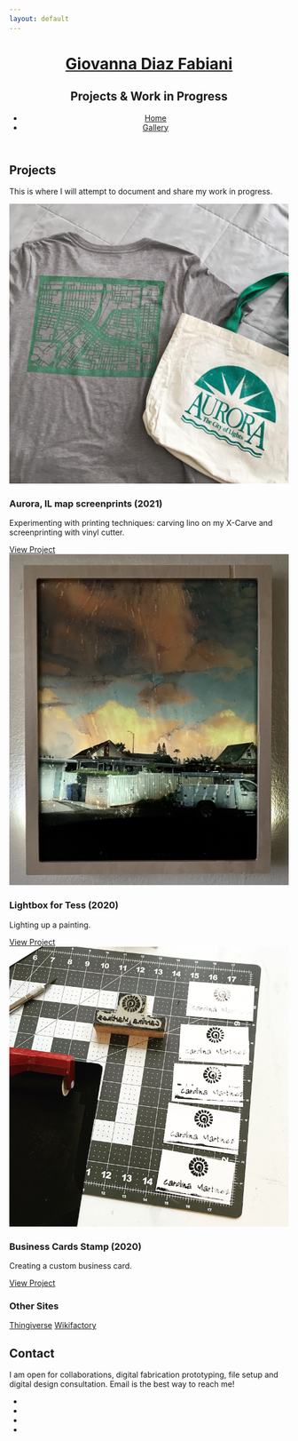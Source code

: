 ```yaml
---
layout: default
---
```


<main>
<!-- ***********************  ABOUT / PROFILE  *********************** -->
	<header>
		<div class="content-wrap">
  <h1> 
    <a href="/index"> Giovanna Diaz Fabiani </a> 
  </h1>
  <h2> Projects & Work in Progress</h2>
  <ul class="contact-list"> 
  <li> <a href="/">Home</a> </li>
  <li> <a href="/gallery">Gallery</a> </li>
  </ul>
		</div>
	</header>

<!-- ********************  PROJECTS ********************* -->
<section class="projects">
<div class="content-wrap divider">
  <h2>Projects</h2>
  <p>This is where I will attempt to document and share my work in progress. </p>

<section class="project-item">
  <div class="content-wrap">
  <img src="images/finalprint.JPG" alt="T-shirt and bag printed">  
  <h3>Aurora, IL map screenprints (2021)</h3>
  <p>Experimenting with printing techniques: carving lino on my X-Carve and screenprinting with vinyl cutter.</p>
  <a class="btn" href="/projects/vinylscreenprint">View Project</a>
</div>
</section>

<!--<section class="project-item">
  <div class="content-wrap">
  <img src="images/Leaningshelf">  
  <h3>CNC Cut Leaning Shelf</h3>
  <p>Created a leaning shelf using Easel and the X-Carve Pro</p>
  <a class="btn" href="/projects/leaningshelf">View Project</a>
</div>
</section> -->

<!-- Copy the whole <section> block to add more projects. --->
<section class="project-item">
<div class="content-wrap">
  <a href="/lightbox.md">
  <img src="images/final.jpg" alt="Lightbox for Tess"> </a>
  <h3>Lightbox for Tess (2020)</h3>
  <p> Lighting up a painting.</p>
  <!--<p>My attempt of modifying an Anycubic Linear Kossel kit to extrude clay.<br>  
  <br>  
  <b>Goal:</b> To produce viable ceramic sculptures without the need for a throwing wheel or the mold-making/slip casting method. </p> 
  <br> -->
  <a class="btn" href="/projects/lightbox">View Project</a> 
</div>
</section>
<!--  ****** End of Project block.  ******-->
<section class="project-item">
  <div class="content-wrap">
  <img src="images/cm_bizcards.jpg" alt="top view of business cards with stamp">
  <h3>Business Cards Stamp (2020)</h3>
  <p>Creating a custom business card.</p>
  <a class="btn" href="/projects/bizcards">View Project</a>
</div>
</section>
<section>
  <h3>Other Sites</h3>
    <a class="btn" href="https://www.thingiverse.com/gdiazfab/designs" target="_blank">Thingiverse</a>
    <a class="btn" href="https://wikifactory.com/@gdiazfab" target="_blank">Wikifactory</a>
</section>
<!-- Uncomment and copy block for more projects 
<section class="project-item">
  <div class="content-wrap">
  <img src="images/bizcards.png" alt="cards detailed shot">  
  <h3>Business Cards</h3>
  <p>Summary or description of the project and/or your role in it. Add as many paragraphs as you need.</p>
  <a class="btn" href="#" target="_blank">View Project</a>
</div>
</section> -->
<!-- End of Project block. -->
</div>
</section>   

<!-- *****************  CONTACT INFO / SOCIAL MEDIA  ***************** -->
<footer class="footer">
 <div class="content-wrap">
  <h2>Contact</h2>
<p>I am open for collaborations, digital fabrication prototyping, file setup and digital design consultation. Email is the best way to reach me!</p>

<!-- Social media and contact links. Add or remove any networks. -->
  <ul class="contact-list"> 
    <!-- Add font awesome icons -->
<li><a href="mailto:gdiazfabiani@gmail.com" class="fa fa-envelope"></a></li>
<li><a href="https://github.com/giovannadf" target="_blank" class="fa fa-github"></a> </li> 
<li><a href="https://instagram.com/gdiazfab" target="_blank" class="fa fa-instagram"></a></li>
<li><a href="https://www.linkedin.com/in/gdfabiani/" target="_blank" class="fa fa-linkedin"></a></li> 
  <!--<li> <a href="mailto:gdiazfabiani@gmail.com">Email</a> </li>
  <li> <a href="https://github.com/giovannadf" target="_blank">GitHub</a> </li>
  <li> <a href="https://instagram.com/gdiazfab" target="_blank">Instagram</a> </li>
  <li> <a href="https://www.linkedin.com/in/gdfabiani/" target="_blank">LinkedIn</a> </li>
  <li> <a href="https://www.thingiverse.com/gdiazfab/designs" target="_blank">Thingiverse</a> </li>-->
  </ul>
</div>
	</footer>
